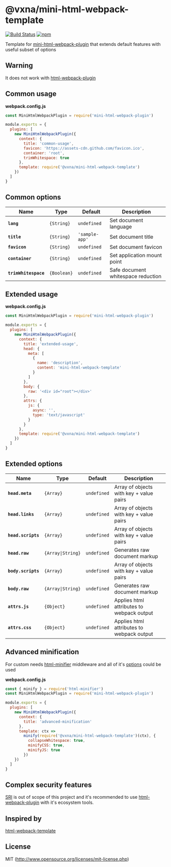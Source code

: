 # @vxna/mini-html-webpack-template

[![Build Status](https://travis-ci.com/vxna/mini-html-webpack-template.svg)](https://travis-ci.com/vxna/mini-html-webpack-template) [![npm](https://img.shields.io/npm/v/@vxna/mini-html-webpack-template.svg)](https://www.npmjs.com/package/@vxna/mini-html-webpack-template)

Template for [mini-html-webpack-plugin](https://github.com/bebraw/mini-html-webpack-plugin) that extends default features with useful subset of options

## Warning

It does not work with [html-webpack-plugin](https://github.com/jantimon/html-webpack-plugin)

## Common usage

**webpack.config.js**

```js
const MiniHtmlWebpackPlugin = require('mini-html-webpack-plugin')

module.exports = {
  plugins: [
    new MiniHtmlWebpackPlugin({
      context: {
        title: 'common-usage',
        favicon: 'https://assets-cdn.github.com/favicon.ico',
        container: 'root',
        trimWhitespace: true
      },
      template: require('@vxna/mini-html-webpack-template')
    })
  ]
}
```

## Common options

| Name                 | Type        | Default        | Description                        |
| -------------------- | ----------- | -------------- | ---------------------------------- |
| **`lang`**           | `{String}`  | `undefined`    | Set document language              |
| **`title`**          | `{String}`  | `'sample-app'` | Set document title                 |
| **`favicon`**        | `{String}`  | `undefined`    | Set document favicon               |
| **`container`**      | `{String}`  | `undefined`    | Set application mount point        |
| **`trimWhitespace`** | `{Boolean}` | `undefined`    | Safe document whitespace reduction |

## Extended usage

**webpack.config.js**

```js
const MiniHtmlWebpackPlugin = require('mini-html-webpack-plugin')

module.exports = {
  plugins: [
    new MiniHtmlWebpackPlugin({
      context: {
        title: 'extended-usage',
        head: {
          meta: [
            {
              name: 'description',
              content: 'mini-html-webpack-template'
            }
          ]
        },
        body: {
          raw: '<div id="root"></div>'
        },
        attrs: {
          js: {
            async: '',
            type: 'text/javascript'
          }
        }
      },
      template: require('@vxna/mini-html-webpack-template')
    })
  ]
}
```

## Extended options

| Name               | Type              | Default     | Description                               |
| ------------------ | ----------------- | ----------- | ----------------------------------------- |
| **`head.meta`**    | `{Array}`         | `undefined` | Array of objects with key + value pairs   |
| **`head.links`**   | `{Array}`         | `undefined` | Array of objects with key + value pairs   |
| **`head.scripts`** | `{Array}`         | `undefined` | Array of objects with key + value pairs   |
| **`head.raw`**     | `{Array\|String}` | `undefined` | Generates raw document markup             |
| **`body.scripts`** | `{Array}`         | `undefined` | Array of objects with key + value pairs   |
| **`body.raw`**     | `{Array\|String}` | `undefined` | Generates raw document markup             |
| **`attrs.js`**     | `{Object}`        | `undefined` | Applies html attributes to webpack output |
| **`attrs.css`**    | `{Object}`        | `undefined` | Applies html attributes to webpack output |

## Advanced minification

For custom needs [html-minifier](https://github.com/kangax/html-minifier) middleware and all of it's [options](https://github.com/kangax/html-minifier#options-quick-reference) could be used

**webpack.config.js**

```js
const { minify } = require('html-minifier')
const MiniHtmlWebpackPlugin = require('mini-html-webpack-plugin')

module.exports = {
  plugins: [
    new MiniHtmlWebpackPlugin({
      context: {
        title: 'advanced-minification'
      },
      template: ctx =>
        minify(require('@vxna/mini-html-webpack-template')(ctx), {
          collapseWhitespace: true,
          minifyCSS: true,
          minifyJS: true
        })
    })
  ]
}
```

## Complex security features

[SRI](https://developer.mozilla.org/en-US/docs/Web/Security/Subresource_Integrity) is out of scope of this project and it's recommended to use [html-webpack-plugin](https://github.com/jantimon/html-webpack-plugin) with it's ecosystem tools.

## Inspired by

[html-webpack-template](https://github.com/jaketrent/html-webpack-template)

## License

MIT (http://www.opensource.org/licenses/mit-license.php)
